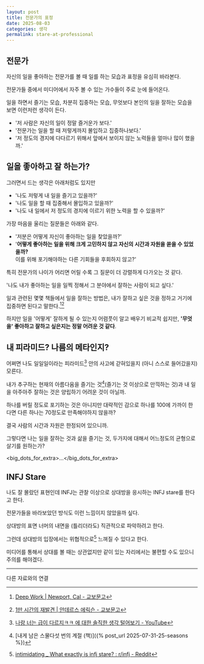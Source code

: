 ```yaml
---
layout: post
title: 전문가의 표정
date: 2025-08-03
categories: 생각
permalink: stare-at-professional
---
```


## 전문가

자신의 일을 좋아하는 전문가를 볼 때 일를 하는 모습과 표정을 유심히 바라본다.

전문가들 중에서 미디어에서 자주 볼 수 있는 가수들이 주로 눈에 들어온다.

일을 하면서 즐기는 모습, 차분히 집중하는 모습, 무엇보다 본인의 일을 잘하는 모습을 보면 이런저런 생각이 든다.

- '저 사람은 자신의 일이 정말 즐거운가 보다.'
- '전문가는 일을 할 때 저렇게까지 몰입하고 집중하나보다.'
- '저 정도의 경지에 다다르기 위해서 앞에서 보이지 않는 노력들을 얼마나 많이 했을까.'

## 일을 좋아하고 잘 하는가?

그러면서 드는 생각은 아래처럼도 있지만

- '나도 저렇게 내 일을 즐기고 있을까?'
- '나도 일을 할 때 집중해서 몰입하고 있을까?'
- '나도 내 일에서 저 정도의 경지에 이르기 위한 노력을 할 수 있을까?'

가장 마음을 울리는 질문들은 아래와 같다.

- '저분은 어떻게 자신이 좋아하는 일을 찾았을까?'
- '**어떻게 좋아하는 일을 위해 크게 고민하지 않고 자신의 시간과 자원을 쏟을 수 있었을까?**<br/>이를 위해 포기해야하는 다른 기회들을 후회하지 않고?'

특히 전문가의 나이가 어리면 어릴 수록 그 질문이 더 강렬하게 다가오는 것 같다.

'나도 내가 좋아하는 일을 일찍 정해서 그 분야에서 잘하는 사람이 되고 싶다.'

일과 관련된 몇몇 책들에서 일을 잘하는 방법은, 내가 잘하고 싶은 것을 정하고 거기에 집중하면 된다고 말한다.[^1][^2]

하지만 일을 '어떻게' 잘하게 될 수 있는지 어렴풋이 알고 배우기 비교적 쉽지만, **'무엇을' 좋아하고 잘하고 싶은지는 정말 어려운 것 같다**.

## 내 피라미드? <subtitle>나름의 메타인지?</subtitle>

어쩌면 나도 일일일이라는 피라미드[^3] 안의 사고에 갇혀있을지 (아니 스스로 들어갔을지) 모른다.

내가 추구하는 현재의 아름다움을 즐기는 것[^4](즐기는 것 이상으로 만끽하는 것)과 내 일을 아주아주 잘하는 것은 양립하기 어려운 것이 아닐까.

하나를 버릴 정도로 포기하는 것은 아니지만 대략적인 감으로 하나를 100에 가까이 한다면 다른 하나는 70정도로 만족해야하지 않을까?

결국 사람의 시간과 자원은 한정되어 있으니까.

<emphasis>그렇다면 나는 일을 잘하는 것과 삶을 즐기는 것, 두가지에 대해서 어느정도의 균형으로 살기를 원하는가?</emphasis>

<big_dots_for_extra>...</big_dots_for_extra>

## INFJ Stare

나도 잘 몰랐던 표현인데 INFJ는 관찰 이상으로 상대방을 응시하는 INFJ stare를 한다고 한다.

전문가들을 바라보았던 방식도 이런 느낌이지 않았을까 싶다.

상대방의 표면 너머의 내면을 (틀리더라도) 직관적으로 파악하려고 한다.

그런데 상대방의 입장에서는 위협적으로[^5] 느껴질 수 있다고 한다.

미디어를 통해서 상대를 볼 때는 상관없지만 같이 있는 자리에서는 불편할 수도 있으니 주의를 해야겠다.

---
다른 자료와의 연결

[^1]: [Deep Work \| Newport, Cal - 교보문고](https://product.kyobobook.co.kr/detail/S000003275587)
[^2]: [1만 시간의 재발견 \| 안데르스 에릭슨 - 교보문고](https://product.kyobobook.co.kr/detail/S000001892497)
[^3]: [나랑 너는 급이 다르지ㅋㅋ 에 대한 솔직한 생각 털어보기 - YouTube](https://youtu.be/ayxKTS2pSe0?feature=shared&t=707)
[^4]: [내게 남은 스물다섯 번의 계절 (책)]({% post_url 2025-07-31-25-seasons %})
[^5]: [intimidating _ What exactly is infj stare? : r/infj - Reddit](https://www.reddit.com/r/infj/comments/151z68r/what_exactly_is_infj_stare/?show=original)
